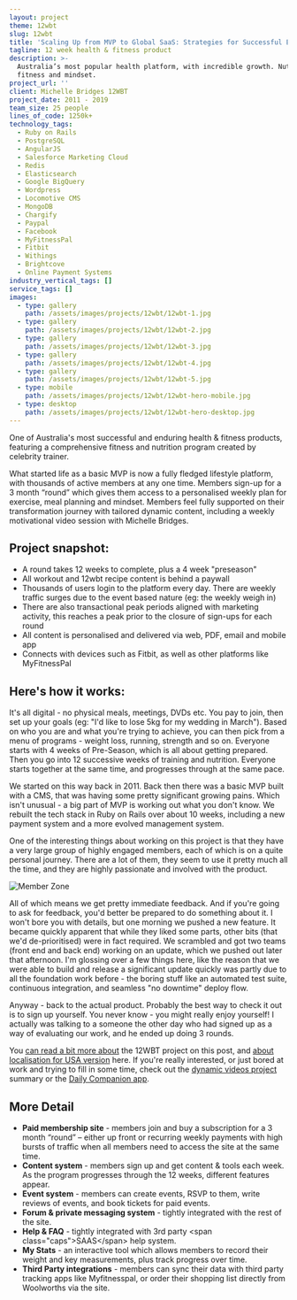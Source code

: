 ```yaml
---
layout: project
theme: 12wbt
slug: 12wbt
title: 'Scaling Up from MVP to Global SaaS: Strategies for Successful Expansion'
tagline: 12 week health & fitness product
description: >-
  Australia’s most popular health platform, with incredible growth. Nutrition,
  fitness and mindset.
project_url: ''
client: Michelle Bridges 12WBT
project_date: 2011 - 2019
team_size: 25 people
lines_of_code: 1250k+
technology_tags:
  - Ruby on Rails
  - PostgreSQL
  - AngularJS
  - Salesforce Marketing Cloud
  - Redis
  - Elasticsearch
  - Google BigQuery
  - Wordpress
  - Locomotive CMS
  - MongoDB
  - Chargify
  - Paypal
  - Facebook
  - MyFitnessPal
  - Fitbit
  - Withings
  - Brightcove
  - Online Payment Systems
industry_vertical_tags: []
service_tags: []
images:
  - type: gallery
    path: /assets/images/projects/12wbt/12wbt-1.jpg
  - type: gallery
    path: /assets/images/projects/12wbt/12wbt-2.jpg
  - type: gallery
    path: /assets/images/projects/12wbt/12wbt-3.jpg
  - type: gallery
    path: /assets/images/projects/12wbt/12wbt-4.jpg
  - type: gallery
    path: /assets/images/projects/12wbt/12wbt-5.jpg
  - type: mobile
    path: /assets/images/projects/12wbt/12wbt-hero-mobile.jpg
  - type: desktop
    path: /assets/images/projects/12wbt/12wbt-hero-desktop.jpg
---
```


One of Australia's most successful and enduring health & fitness products, featuring a comprehensive fitness and nutrition program created by celebrity trainer.

What started life as a basic MVP is now a fully fledged lifestyle platform, with thousands of active members at any one time. Members sign-up for a 3 month “round” which gives them access to a personalised weekly plan for exercise, meal planning and mindset. Members feel fully supported on their transformation journey with tailored dynamic content, including a weekly motivational video session with Michelle Bridges.

## Project snapshot:

* A round takes 12 weeks to complete, plus a 4 week "preseason"
* All workout and 12wbt recipe content is behind a paywall
* Thousands of users login to the platform every day. There are weekly traffic surges due to the event based nature (eg: the weekly weigh in)
* There are also transactional peak periods aligned with marketing activity, this reaches a peak prior to the closure of sign-ups for each round
* All content is personalised and delivered via web, PDF, email and mobile app
* Connects with devices such as Fitbit, as well as other platforms like MyFitnessPal

## Here's how it works:

It's all digital - no physical meals, meetings, DVDs etc. You pay to join, then set up your goals (eg: "I'd like to lose 5kg for my wedding in March"). Based on who you are and what you're trying to achieve, you can then pick from a menu of programs - weight loss, running, strength and so on. Everyone starts with 4 weeks of Pre-Season, which is all about getting prepared. Then you go into 12 successive weeks of training and nutrition. Everyone starts together at the same time, and progresses through at the same pace.

We started on this way back in 2011. Back then there was a basic MVP built with a CMS, that was having some pretty significant growing pains. Which isn't unusual - a big part of MVP is working out what you don't know. We rebuilt the tech stack in Ruby on Rails over about 10 weeks, including a new payment system and a more evolved management system.

One of the interesting things about working on this project is that they have a very large group of highly engaged members, each of which is on a quite personal journey. There are a lot of them, they seem to use it pretty much all the time, and they are highly passionate and involved with the product.

![Member Zone](/assets/uploads/assets/images/projects/12wbt/desktop-12wbt-4.jpg)

All of which means we get pretty immediate feedback. And if you're going to ask for feedback, you'd better be prepared to do something about it. I won't bore you with details, but one morning we pushed a new feature. It became quickly apparent that while they liked some parts, other bits (that we'd de-prioritised) were in fact required. We scrambled and got two teams (front end and back end) working on an update, which we pushed out later that afternoon. I'm glossing over a few things here, like the reason that we were able to build and release a significant update quickly was partly due to all the foundation work before - the boring stuff like an automated test suite, continuous integration, and seamless "no downtime" deploy flow.

Anyway - back to the actual product. Probably the best way to check it out is to sign up yourself. You never know - you might really enjoy yourself! I actually was talking to a someone the other day who had signed up as a way of evaluating our work, and he ended up doing 3 rounds.

You [can read a bit more about](/our-work/our-work-michelle-bridges-12wbt-build/) the 12WBT project on this post, and [about localisation for USA version](/our-work/developing-12wbt-usa/) here. If you're really interested, or just bored at work and trying to fill in some time, check out the [dynamic videos project](/portfolio/12wbt-dynamic-video/) summary or the [Daily Companion app](/portfolio/12wbt-daily-app/).

## More Detail

* **Paid membership site** - members join and buy a subscription for a 3 month “round” – either up front or recurring weekly payments with high bursts of traffic when all members need to access the site at the same time.
* **Content system** - members sign up and get content & tools each week. As the program progresses through the 12 weeks, different features appear.
* **Event system** - members can create events, RSVP to them, write reviews of events, and book tickets for paid events.
* **Forum & private messaging system** - tightly integrated with the rest of the site.
* **Help & FAQ** - tightly integrated with 3rd party \<span class="caps">SAAS\</span> help system.
* **My Stats** - an interactive tool which allows members to record their weight and key measurements, plus track progress over time.
* **Third Party integrations** - members can sync their data with third party tracking apps like Myfitnesspal, or order their shopping list directly from Woolworths via the site.
